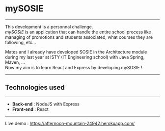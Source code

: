 # mySOSIE

---

This development is a personnal challenge.\
_mySOSIE_ is an application that can handle the entire school process like managing
of promotions and students associated, what courses they are following, etc...

Mates and I already have developed SOSIE in the Architecture module during my
last year at ISTY (IT Engineering school) with Java Spring, Maven, ...\
Now my aim is to learn React and Express by developing mySOSIE !

---

## Technologies used

---

* **Back-end** : NodeJS with Express
* **Front-end** : React

---

Live demo : https://afternoon-mountain-24942.herokuapp.com/
